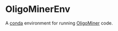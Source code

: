 # OligoMinerEnv

A [conda](https://conda.io/) environment for running [OligoMiner](https://github.com/brianbeliveau/OligoMiner) code.
